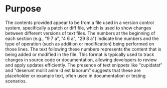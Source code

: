 # Purpose
The contents provided appear to be from a file used in a version control system, specifically a patch or diff file, which is used to show changes between different versions of text files. The numbers at the beginning of each section (e.g., "9 7 a", "4 6 a", "29 8 a") indicate line numbers and the type of operation (such as addition or modification) being performed on those lines. The text following these numbers represents the content that is being added or modified in the file. This format is typically used to track changes in source code or documentation, allowing developers to review and apply updates efficiently. The presence of text snippets like "cupidatat" and "deserunt mollit anim id est laborum" suggests that these are placeholder or example text, often used in documentation or testing scenarios.
